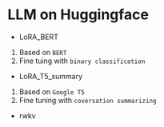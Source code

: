 # LLM on Huggingface

* LoRA_BERT
1. Based on `BERT`
2. Fine tuing with `binary classification`

* LoRA_T5_summary
1. Based on `Google T5`
2. Fine tuning with `coversation summarizing`

* rwkv
  
